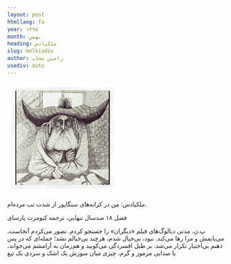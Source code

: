 ```yaml
---
layout: post
htmllang: fa
year: ۱۳۹۵
month: بهمن
heading: ملکیادس
slug: melkiadis
author: رامین مجاب
usediv: auto
---
```


![fig](/assets/imgs/melkiadis.png)

ملکیادس: من در کرانه‌های سنگاپور از شدت تب مرده‌ام.
		
فصل ۱۸ صدسال تنهایی، ترجمه کیومرث پارسای

پ.ن. مدتی دیالوگ‌های فیلم «دیگران» را جستجو کردم. تصور می‌کردم آنجاست، می‌یابمش و مرا رها می‌کند. نبود، بی‌خیال شدم، هرچند بی‌خیالم نشد؛ جمله‌ای که در پس ذهنم بی‌اختیار تکرار می‌شد. بر طبل افسردگی می‌کوبید و هم‌زمان به آرامشم می‌خواند، با صدایی مرموز و گرم، چیزی میان سوزش یک اشک و سردی یک تیغ 
